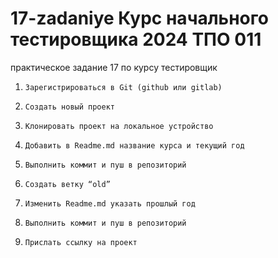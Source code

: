 # 17-zadaniye Курс начального тестировщика 2024 ТПО 011
практическое задание 17 по курсу тестировщик
1.     Зарегистрироваться в Git (github или gitlab)

2.     Создать новый проект

3.     Клонировать проект на локальное устройство

4.     Добавить в Readme.md название курса и текущий год

5.     Выполнить коммит и пуш в репозиторий

6.     Создать ветку “old”

7.     Изменить Readme.md указать прошлый год

8.     Выполнить коммит и пуш в репозиторий

9.     Прислать ссылку на проект
